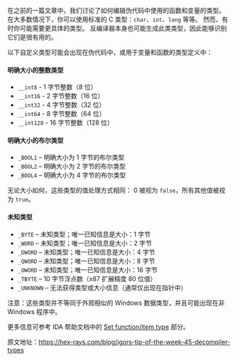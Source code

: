 在之前的一篇文章中，我们讨论了如何编辑伪代码中使用的函数和变量的类型。 在大多数情况下，你可以使用标准的 C 类型：`char`、`int`、`long` 等等。 然而，有时你可能需要更具体的类型。 反编译器本身也可能生成此类类型，因此能够识别它们是很有用的。

以下自定义类型可能会出现在伪代码中，或用于变量和函数的类型定义中：

#### 明确大小的整数类型

- `__int8` - 1 字节整数（8 位）
- `__int16` - 2 字节整数（16 位）
- `__int32` - 4 字节整数（32 位）
- `__int64` - 8 字节整数（64 位）
- `__int128` - 16 字节整数（128 位）

#### 明确大小的布尔类型

- `_BOOL1` – 明确大小为 1 字节的布尔类型
- `_BOOL2` – 明确大小为 2 字节的布尔类型
- `_BOOL4` – 明确大小为 4 字节的布尔类型

无论大小如何，这些类型的值处理方式相同： 0 被视为 `false`，所有其他值被视为 `true`。

#### 未知类型

- `_BYTE` – 未知类型；唯一已知信息是大小：1 字节
- `_WORD` – 未知类型；唯一已知信息是大小：2 字节
- `_DWORD` – 未知类型；唯一已知信息是大小：4 字节
- `_QWORD` – 未知类型；唯一已知信息是大小：8 字节
- `_OWORD` – 未知类型；唯一已知信息是大小：16 字节
- `_TBYTE` – 10 字节浮点数（x87 扩展精度 80 位值）
- `_UNKNOWN` – 无法获得类型或大小信息（通常仅出现在指针中）

注意：这些类型并不等同于外观相似的 Windows 数据类型，并且可能出现在非 Windows 程序中。

更多信息可参考 IDA 帮助文档中的 [Set function/item type](https://hex-rays.com/products/ida/support/idadoc/1361.shtml) 部分。

原文地址：https://hex-rays.com/blog/igors-tip-of-the-week-45-decompiler-types
